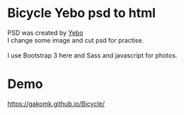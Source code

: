 # Bicycle Yebo psd to html

PSD was created by <a href="https://dribbble.com/yebo">Yebo</a> <br />
I change some image and cut psd for practise.<br /><br />
I use Bootstrap 3 here and Sass and javascript for photos.

# Demo
https://gakomk.github.io/Bicycle/
